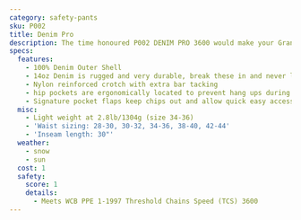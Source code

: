 ```yaml
---
category: safety-pants
sku: P002
title: Denim Pro
description: The time honoured P002 DENIM PRO 3600 would make your Grandad proud. Rugged 14oz denim is very durable and wears like a work jean. All the benefits of 100% cotton, break these in and you wont look back.
specs:
  features:
    - 100% Denim Outer Shell
    - 14oz Denim is rugged and very durable, break these in and never look back
    - Nylon reinforced crotch with extra bar tacking
    - hip pockets are ergonomically located to prevent hang ups during cutting and bending
    - Signature pocket flaps keep chips out and allow quick easy access
  misc:
    - Light weight at 2.8lb/1304g (size 34-36)
    - 'Waist sizing: 28-30, 30-32, 34-36, 38-40, 42-44'
    - 'Inseam length: 30"'
  weather:
    - snow
    - sun
  cost: 1
  safety:
    score: 1
    details:
      - Meets WCB PPE 1-1997 Threshold Chains Speed (TCS) 3600
---
```

